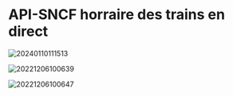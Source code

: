 # API-SNCF horraire des trains en direct

![20240110111513](https://github.com/GuillaumeSere/api-sncf/assets/75996200/02b43094-0dfa-4aea-ae8a-9af003d440c4)



![20221206100639](https://user-images.githubusercontent.com/75996200/205868247-85800bcf-eda4-4999-97ff-ff556e1b4ff2.png)

![20221206100647](https://user-images.githubusercontent.com/75996200/205868254-b5b375f4-e33f-4dcf-af9a-9ebd16335c9e.png)


